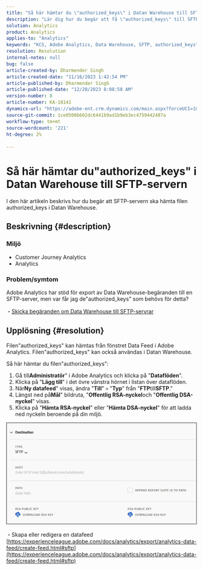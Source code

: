 ```yaml
---
title: "Så här hämtar du \"authorized_keys\" i Datan Warehouse till SFTP-servern"
description: "Lär dig hur du begär att få \"authorized_keys\" till SFTP-servern"
solution: Analytics
product: Analytics
applies-to: "Analytics"
keywords: "KCS, Adobe Analytics, Data Warehouse, SFTP, authorized_keys"
resolution: Resolution
internal-notes: null
bug: false
article-created-by: Dharmender Singh
article-created-date: "11/16/2023 1:42:54 PM"
article-published-by: Dharmender Singh
article-published-date: "12/20/2023 8:08:58 AM"
version-number: 8
article-number: KA-18141
dynamics-url: "https://adobe-ent.crm.dynamics.com/main.aspx?forceUCI=1&pagetype=entityrecord&etn=knowledgearticle&id=7fa03007-8684-ee11-8179-6045bd0063aa"
source-git-commit: 1ce0500b602dc6441b9ad1b9eb3ec4759442487a
workflow-type: tm+mt
source-wordcount: '221'
ht-degree: 2%

---
```


# Så här hämtar du&quot;authorized_keys&quot; i Datan Warehouse till SFTP-servern


I den här artikeln beskrivs hur du begär att SFTP-servern ska hämta filen authorized_keys i Datan Warehouse.

## Beskrivning {#description}


### Miljö

- Customer Journey Analytics
- Analytics 


### <b>Problem/symtom</b>

Adobe Analytics har stöd för export av Data Warehouse-begäranden till en SFTP-server, men var får jag de&quot;authorized_keys&quot; som behövs för detta?

・[Skicka begäranden om Data Warehouse till SFTP-servrar](https://experienceleague.adobe.com/docs/analytics/export/ftp-and-sftp/secure-file-transfer-protocol/ftp-sftp-dw.html)


## Upplösning {#resolution}


Filen&quot;authorized_keys&quot; kan hämtas från fönstret Data Feed i Adobe Analytics. Filen&quot;authorized_keys&quot; kan också användas i Datan Warehouse.

Så här hämtar du filen&quot;authorized_keys&quot;:

1. Gå till<b>Administratör</b>&quot; i Adobe Analytics och klicka på &quot;<b>Dataflöden</b>&quot;.
2. Klicka på &quot;<b>Lägg till</b>&quot; i det övre vänstra hörnet i listan över dataflöden.
3. När<b>Ny datafeed</b>&quot; visas, ändra &quot;<b>Till</b>&quot; `>`  &quot;<b>Typ</b>&quot; från &quot;<b>FTP</b>till<b>SFTP</b>.&quot;
4. Längst ned på<b>Mål</b>&quot; bildruta, &quot;<b>Offentlig RSA-nyckel</b>och &quot;<b>Offentlig DSA-nyckel</b>&quot; visas.
5. Klicka på &quot;<b>Hämta RSA-nyckel</b>&quot; eller &quot;<b>Hämta DSA-nyckel</b>&quot; för att ladda ned nyckeln beroende på din miljö.


![](assets/50e37472-899b-ec11-b400-00224805a4ef.png)

・Skapa eller redigera en datafeed
[https://experienceleague.adobe.com/docs/analytics/export/analytics-data-feed/create-feed.html#sftp](https://experienceleague.adobe.com/docs/analytics/export/analytics-data-feed/create-feed.html#sftp)
